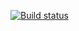 [![Build status](https://ci.appveyor.com/api/projects/status/hpqahuumsclpfap2/branch/master?svg=true)](https://ci.appveyor.com/project/Greymassive/carddelivery/branch/master)